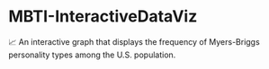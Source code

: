 # MBTI-InteractiveDataViz
📈 An interactive graph that displays the frequency of Myers-Briggs personality types among the U.S. population.
